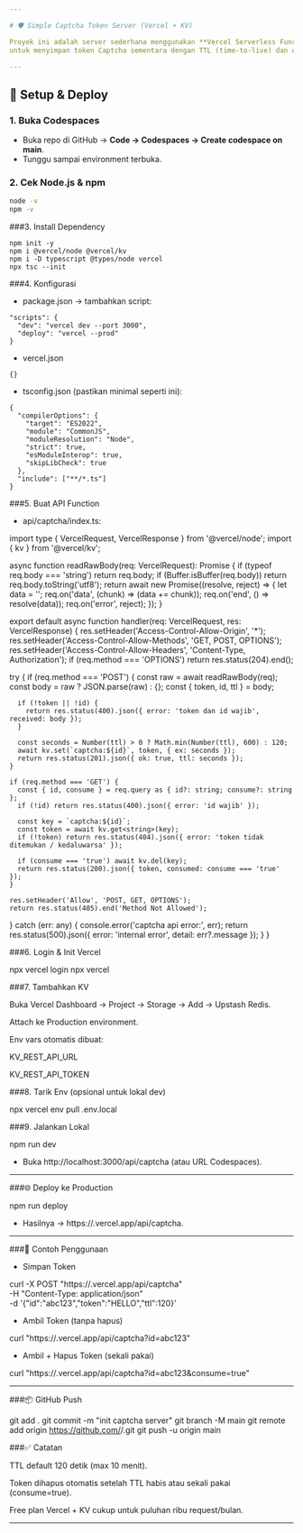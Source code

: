 ```yaml
---

# 🛡️ Simple Captcha Token Server (Vercel + KV)

Proyek ini adalah server sederhana menggunakan **Vercel Serverless Function** + **Vercel KV (Upstash Redis)**  
untuk menyimpan token Captcha sementara dengan TTL (time-to-live) dan opsi konsumsi sekali pakai.

---
```


## 🚀 Setup & Deploy

### 1. Buka Codespaces
- Buka repo di GitHub → **Code → Codespaces → Create codespace on main**.
- Tunggu sampai environment terbuka.

### 2. Cek Node.js & npm
```bash
node -v
npm -v
```
###3. Install Dependency
```
npm init -y
npm i @vercel/node @vercel/kv
npm i -D typescript @types/node vercel
npx tsc --init
```
###4. Konfigurasi 

- package.json → tambahkan script:
```
"scripts": {
  "dev": "vercel dev --port 3000",
  "deploy": "vercel --prod"
}
```
- vercel.json
```
{}
```
- tsconfig.json (pastikan minimal seperti ini):
```
{
  "compilerOptions": {
    "target": "ES2022",
    "module": "CommonJS",
    "moduleResolution": "Node",
    "strict": true,
    "esModuleInterop": true,
    "skipLibCheck": true
  },
  "include": ["**/*.ts"]
}
```
###5. Buat API Function

- api/captcha/index.ts:

import type { VercelRequest, VercelResponse } from '@vercel/node';
import { kv } from '@vercel/kv';

async function readRawBody(req: VercelRequest): Promise<string> {
  if (typeof req.body === 'string') return req.body;
  if (Buffer.isBuffer(req.body)) return req.body.toString('utf8');
  return await new Promise<string>((resolve, reject) => {
    let data = '';
    req.on('data', (chunk) => (data += chunk));
    req.on('end', () => resolve(data));
    req.on('error', reject);
  });
}

export default async function handler(req: VercelRequest, res: VercelResponse) {
  res.setHeader('Access-Control-Allow-Origin', '*');
  res.setHeader('Access-Control-Allow-Methods', 'GET, POST, OPTIONS');
  res.setHeader('Access-Control-Allow-Headers', 'Content-Type, Authorization');
  if (req.method === 'OPTIONS') return res.status(204).end();

  try {
    if (req.method === 'POST') {
      const raw = await readRawBody(req);
      const body = raw ? JSON.parse(raw) : {};
      const { token, id, ttl } = body;

      if (!token || !id) {
        return res.status(400).json({ error: 'token dan id wajib', received: body });
      }

      const seconds = Number(ttl) > 0 ? Math.min(Number(ttl), 600) : 120;
      await kv.set(`captcha:${id}`, token, { ex: seconds });
      return res.status(201).json({ ok: true, ttl: seconds });
    }

    if (req.method === 'GET') {
      const { id, consume } = req.query as { id?: string; consume?: string };
      if (!id) return res.status(400).json({ error: 'id wajib' });

      const key = `captcha:${id}`;
      const token = await kv.get<string>(key);
      if (!token) return res.status(404).json({ error: 'token tidak ditemukan / kedaluwarsa' });

      if (consume === 'true') await kv.del(key);
      return res.status(200).json({ token, consumed: consume === 'true' });
    }

    res.setHeader('Allow', 'POST, GET, OPTIONS');
    return res.status(405).end('Method Not Allowed');
  } catch (err: any) {
    console.error('captcha api error:', err);
    return res.status(500).json({ error: 'internal error', detail: err?.message });
  }
}

###6. Login & Init Vercel

npx vercel login
npx vercel

###7. Tambahkan KV

Buka Vercel Dashboard → Project → Storage → Add → Upstash Redis.

Attach ke Production environment.

Env vars otomatis dibuat:

KV_REST_API_URL

KV_REST_API_TOKEN



###8. Tarik Env (opsional untuk lokal dev)

npx vercel env pull .env.local

###9. Jalankan Lokal

npm run dev

- Buka http://localhost:3000/api/captcha (atau URL Codespaces).


---

###🌐 Deploy ke Production

npm run deploy

- Hasilnya → https://<project>.vercel.app/api/captcha.


---

###🔧 Contoh Penggunaan

- Simpan Token

curl -X POST "https://<project>.vercel.app/api/captcha" \
  -H "Content-Type: application/json" \
  -d '{"id":"abc123","token":"HELLO","ttl":120}'

- Ambil Token (tanpa hapus)

curl "https://<project>.vercel.app/api/captcha?id=abc123"

- Ambil + Hapus Token (sekali pakai)

curl "https://<project>.vercel.app/api/captcha?id=abc123&consume=true"


---

###📦 GitHub Push

git add .
git commit -m "init captcha server"
git branch -M main
git remote add origin https://github.com/<username>/<repo>.git
git push -u origin main



###✅ Catatan

TTL default 120 detik (max 10 menit).

Token dihapus otomatis setelah TTL habis atau sekali pakai (consume=true).

Free plan Vercel + KV cukup untuk puluhan ribu request/bulan.


---
